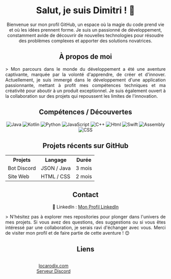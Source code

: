   <h1 align="center">Salut, je suis Dimitri ! 🚀</h1>

  <p align="center">Bienvenue sur mon profil GitHub, un espace où la magie du code prend vie et où les idées prennent forme. Je suis un passionné de développement, constamment avide de découvrir de nouvelles technologies pour résoudre des problèmes complexes et apporter des solutions novatrices.</p>

  <h2 align="center">À propos de moi</h2>
  <p style="text-align: justify;">> Mon parcours dans le monde du développement a été une aventure captivante, marquée par la volonté d'apprendre, de créer et d'innover. Actuellement, je suis immergé dans le développement d'une application passionnante, mettant à profit mes compétences techniques et ma créativité pour aboutir à un produit exceptionnel. Je suis également ouvert à la collaboration sur des projets qui repoussent les limites de l'innovation.</p>

  <h2 align="center">Compétences / Découvertes</h2>

  <div style="text-align: justify;">

  <p align="center">
<img src="https://img.shields.io/badge/Java-%23E44D26" alt="Java">
<img src="https://img.shields.io/badge/Kotlin-%23E44D1F" alt="Kotlin">
<img src="https://img.shields.io/badge/Python-%2343853D" alt="Python">
<img src="https://img.shields.io/badge/JavaScript-%232196F3" alt="JavaScript">
<img src="https://img.shields.io/badge/C++-%21E11D26" alt="C++">
<img src="https://img.shields.io/badge/Html-%23E14D1F" alt="Html">
<img src="https://img.shields.io/badge/Swift-%20E44D1F" alt="Swift">
<img src="https://img.shields.io/badge/Assembly-%21E44D1F" alt="Assembly">
<img src="https://img.shields.io/badge/CSS-%231572B6" alt="CSS">
  </p>

  <h2 align="center">Projets récents sur GitHub</h2>

  <div align="center">
    <table>
      <tr>
        <th>Projets</th>
        <th>Langage</th>
        <th>Durée</th>
      </tr>
      <tr>
        <td>Bot Discord</td>
        <td>JSON / Java</td>
        <td>3 mois</td>
      </tr>
      <tr>
        <td>Site Web</td>
        <td>HTML / CSS</td>
        <td>2 mois</td>
      </tr>
      <!-- Ajoutez d'autres projets et durées ici -->
    </table>
  </div>

  <h2 align="center">Contact</h2>

  <p align="center">
    💼 LinkedIn : <a target="_blank" href="https://fr.linkedin.com/in/dimitri-hamelin-15b854256?original_referer=https%3A%2F%2Fwww.google.com%2F">Mon Profil LinkedIn</a>
  </p>

  <p style="text-align: justify;"> > N'hésitez pas à explorer mes repositories pour plonger dans l'univers de mes projets. Si vous avez des questions, des suggestions ou si vous êtes intéressé par une collaboration, je serais ravi d'échanger avec vous. Merci de visiter mon profil et de faire partie de cette aventure ! 😊</p>

  <h2 align="center">Liens</h2>

  <marquee behavior="scroll" direction="right" scrollamount="8">
    <p align="center">
      <a href="https://locarodix.com" target="_blank">locarodix.com</a> <br>
      <a href="https://discord.gg/penncVytFW" target="_blank">Serveur Discord</a>
    </p>
  </marquee>

</div>
